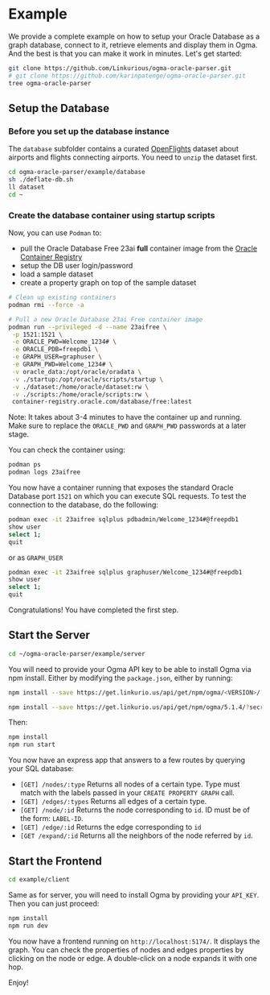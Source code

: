 # Example

We provide a complete example on how to setup your Oracle Database as a graph database, connect to it, retrieve elements and display them in Ogma. And the best is that you can make it work in minutes.
Let's get started:

```sh
git clone https://github.com/Linkurious/ogma-oracle-parser.git
# git clone https://github.com/karinpatenge/ogma-oracle-parser.git
tree ogma-oracle-parser
```

## Setup the Database

### Before you set up the database instance

The `database` subfolder contains a curated [OpenFlights](https://openflights.org/) dataset about airports and flights connecting airports. You need to `unzip` the dataset first.

```sh
cd ogma-oracle-parser/example/database
sh ./deflate-db.sh
ll dataset
cd ~
```

### Create the database container using startup scripts

Now, you can use `Podman` to:

- pull the Oracle Database Free 23ai **full** container image from the [Oracle Container Registry](https://container-registry.oracle.com/)
- setup the DB user login/password
- load a sample dataset
- create a property graph on top of the sample dataset

```sh
# Clean up existing containers
podman rmi --force -a

# Pull a new Oracle Database 23ai Free container image
podman run --privileged -d --name 23aifree \
 -p 1521:1521 \
 -e ORACLE_PWD=Welcome_1234# \
 -e ORACLE_PDB=freepdb1 \
 -e GRAPH_USER=graphuser \
 -e GRAPH_PWD=Welcome_1234# \
 -v oracle_data:/opt/oracle/oradata \
 -v ./startup:/opt/oracle/scripts/startup \
 -v ./dataset:/home/oracle/dataset:rw \
 -v ./scripts:/home/oracle/scripts:rw \
 container-registry.oracle.com/database/free:latest
```

Note: It takes about 3-4 minutes to have the container up and running. Make sure to replace the `ORACLE_PWD` and `GRAPH_PWD` passwords at a later stage.

You can check the container using:

```sh
podman ps
podman logs 23aifree
```

You now have a container running that exposes the standard Oracle Database port `1521` on which you can execute SQL requests. To test the connection to the database, do the following:

```sh
podman exec -it 23aifree sqlplus pdbadmin/Welcome_1234#@freepdb1
show user
select 1;
quit
```

or as `GRAPH_USER`

```sh
podman exec -it 23aifree sqlplus graphuser/Welcome_1234#@freepdb1
show user
select 1;
quit
```

Congratulations! You have completed the first step.

## Start the Server

```sh
cd ~/ogma-oracle-parser/example/server
```

You will need to provide your Ogma API key to be able to install Ogma via npm install.
Either by modifying the `package.json`, either by running:

```sh
npm install --save https://get.linkurio.us/api/get/npm/ogma/<VERSION>/?secret=<YOUR_API_KEY>

npm install --save https://get.linkurio.us/api/get/npm/ogma/5.1.4/?secret=lk-dls-12c45a9746d6edf15797b0808071395dc9c89e335
```

Then:

```sh
npm install
npm run start
```

You now have an express app that answers to a few routes by querying your SQL database:

- `[GET] /nodes/:type` Returns all nodes of a certain type. Type must match with the labels passed in your `CREATE PROPERTY GRAPH` call.
- `[GET] /edges/:types` Returns all edges of a certain type.
- `[GET] /node/:id` Returns the node corresponding to `id`. ID must be of the form: `LABEL-ID`.
- `[GET] /edge/:id` Returns the edge corresponding to `id`
- `[GET /expand/:id` Returns all the neighbors of the node referred by `id`.

## Start the Frontend

```sh
cd example/client
```

Same as for server, you will need to install Ogma by providing your `API_KEY`. Then you can just proceed:

```sh
npm install
npm run dev
```

You now have a frontend running on `http://localhost:5174/`. It displays the graph. You can check the properties of nodes and edges properties by clicking on the node or edge. A double-click on a node expands it with one hop.

Enjoy!
